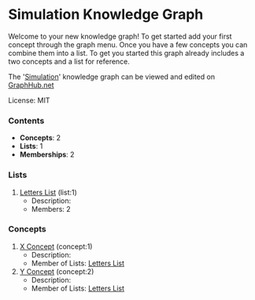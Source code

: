 # Simulation Knowledge Graph

Welcome to your new knowledge graph! To get started add your first concept through the graph menu. Once you have a few concepts you can combine them into a list. To get you started this graph already includes a two concepts and a list for reference.

The '[Simulation](https://graphhub.net/simulation)' knowledge graph can be viewed and edited on [GraphHub.net](https://graphhub.net)

License: MIT
### Contents
- **Concepts**: 2
- **Lists**: 1
- **Memberships**: 2
### Lists
1. [Letters List](/simulation/list/letters-list?id=1) (list:1)
   - Description: 
   - Members: 2
### Concepts
1. [X Concept](/simulation/concept/x-concept?id=1) (concept:1)
   - Description: 
   - Member of Lists: [Letters List](/simulation/list/letters-list?id=1)
1. [Y Concept](/simulation/concept/y-concept?id=2) (concept:2)
   - Description: 
   - Member of Lists: [Letters List](/simulation/list/letters-list?id=1)
